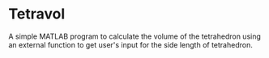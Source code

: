 # Tetravol

A simple MATLAB program to calculate the volume of the tetrahedron using an external function to get user's input for the side length of tetrahedron.
